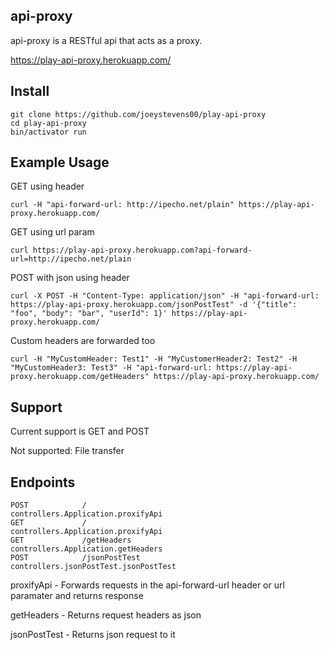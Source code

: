 ## api-proxy
api-proxy is a RESTful api that acts as a proxy.
 
https://play-api-proxy.herokuapp.com/

## Install

```
git clone https://github.com/joeystevens00/play-api-proxy
cd play-api-proxy
bin/activator run
```


## Example Usage

GET using header

` curl -H "api-forward-url: http://ipecho.net/plain" https://play-api-proxy.herokuapp.com/ `

GET using url param

` curl https://play-api-proxy.herokuapp.com?api-forward-url=http://ipecho.net/plain `

POST with json using header

` curl -X POST -H "Content-Type: application/json" -H "api-forward-url: https://play-api-proxy.herokuapp.com/jsonPostTest" -d '{"title": "foo", "body": "bar", "userId": 1}' https://play-api-proxy.herokuapp.com/ `

Custom headers are forwarded too

` curl -H "MyCustomHeader: Test1" -H "MyCustomerHeader2: Test2" -H "MyCustomHeader3: Test3" -H "api-forward-url: https://play-api-proxy.herokuapp.com/getHeaders" https://play-api-proxy.herokuapp.com/ `

## Support
Current support is GET and POST

Not supported: File transfer

## Endpoints
```
POST            /                     controllers.Application.proxifyApi
GET             /                     controllers.Application.proxifyApi
GET             /getHeaders             controllers.Application.getHeaders
POST            /jsonPostTest           controllers.jsonPostTest.jsonPostTest
```
proxifyApi - Forwards requests in the api-forward-url header or url paramater and returns response

getHeaders - Returns request headers as json

jsonPostTest - Returns json request to it 
